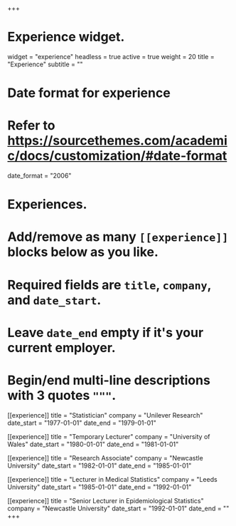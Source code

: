 +++
# Experience widget.
widget   = "experience"
headless = true
active   = true
weight   = 20
title    = "Experience"
subtitle = ""

# Date format for experience
#   Refer to https://sourcethemes.com/academic/docs/customization/#date-format
date_format = "2006"

# Experiences.
#   Add/remove as many `[[experience]]` blocks below as you like.
#   Required fields are `title`, `company`, and `date_start`.
#   Leave `date_end` empty if it's your current employer.
#   Begin/end multi-line descriptions with 3 quotes `"""`.
[[experience]]
  title = "Statistician"
  company = "Unilever Research"
  date_start = "1977-01-01"
  date_end = "1979-01-01"

[[experience]]
  title = "Temporary Lecturer"
  company = "University of Wales"
  date_start = "1980-01-01"
  date_end = "1981-01-01"
  
[[experience]]
  title = "Research Associate"
  company = "Newcastle University"
  date_start = "1982-01-01"
  date_end = "1985-01-01"
  
[[experience]]
  title = "Lecturer in Medical Statistics"
  company = "Leeds University"
  date_start = "1985-01-01"
  date_end = "1992-01-01"
    
[[experience]]
  title = "Senior Lecturer in Epidemiological Statistics"
  company = "Newcastle University"
  date_start = "1992-01-01"
  date_end = ""
+++

